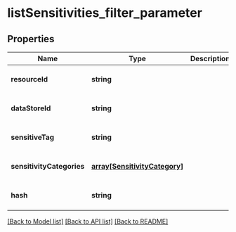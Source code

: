 # listSensitivities_filter_parameter

## Properties
Name | Type | Description | Notes
------------ | ------------- | ------------- | -------------
**resourceId** | **string** |  | [optional] [default to null]
**dataStoreId** | **string** |  | [optional] [default to null]
**sensitiveTag** | **string** |  | [optional] [default to null]
**sensitivityCategories** | [**array[SensitivityCategory]**](SensitivityCategory.md) |  | [optional] [default to null]
**hash** | **string** |  | [optional] [default to null]

[[Back to Model list]](../README.md#documentation-for-models) [[Back to API list]](../README.md#documentation-for-api-endpoints) [[Back to README]](../README.md)


